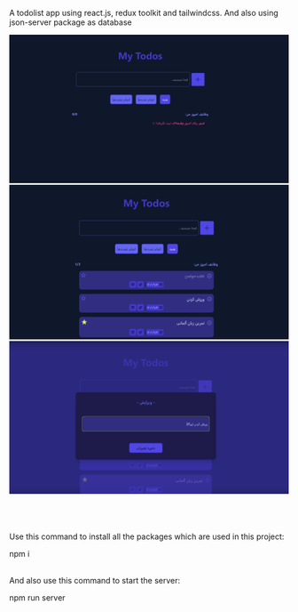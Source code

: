 <p>A todolist app using react.js, redux toolkit and tailwindcss. And also using json-server package as database</p>

<div>
    <img src="https://github.com/maryammohebbi/TodoList-with-React-and-Tailwind/blob/master/todo-app-1.png"/>
    <br/>
    <img src="https://github.com/maryammohebbi/TodoList-with-React-and-Tailwind/blob/master/todo-app-2.png"/>
    <br/>
    <img src="https://github.com/maryammohebbi/TodoList-with-React-and-Tailwind/blob/master/todo-app-3.png"/>
</div>

<br/>
<br/>
<br/>


<p>
    Use this command to install all the packages which are used in this project:
</p>
<span>
    npm i
</span>

<br/>
<br/>

<p>
  And also use this command to start the server:
</p>
<span>
    npm run server
</span>
